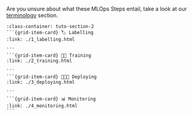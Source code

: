 Are you unsure about what these MLOps Steps entail, take a look at our [terminology](/getting_started/terminology) section.

````{grid}  1 1 4 4
:class-container: tuto-section-2
```{grid-item-card} 🏷 Labelling
:link: ./1_labelling.html

```
```{grid-item-card} 💪🏽 Training
:link: ./2_training.html

```
```{grid-item-card} 👨🏽‍💻 Deploying
:link: ./3_deploying.html

```
```{grid-item-card} 📊 Monitoring
:link: ./4_monitoring.html
```
````
